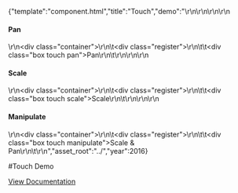 {"template":"component.html","title":"Touch","demo":"<style>\r\n\t.box { background: #00bcd4; color: #fff; text-align: center; }\r\n\r\n\t.container { background: #fff; border: 1px solid #455a64; height: 400px; margin: 20px 0; overflow: hidden; position: relative; width: 100%; }\r\n\r\n\t.register { height: 1px; left: 50%; position: absolute; top: 50%; width: 1px; }\r\n\t.box { height: 150px; line-height: 150px; left: -75px; position: absolute; top: -75px; width: 150px; }\r\n</style>\r\n\r\n<script>\r\n\t$(function() {\r\n\t\tvar $targets = $(\".touch\"),\r\n\t\t\t_minX = 0,\r\n\t\t\t_minY = 0;\r\n\r\n\t\t$targets.each(function() {\r\n\t\t\tvar $target = $(this),\r\n\t\t\t\tdata = {\r\n\t\t\t\t\t$container: $target.parents(\".container\"),\r\n\t\t\t\t\t$register:  $target.parents(\".register\")\r\n\t\t\t\t};\r\n\r\n\t\t\t$target.data(\"demo\", data);\r\n\t\t});\r\n\r\n\t\t// Pan\r\n\t\t$(\".pan\").touch({\r\n\t\t\tpan: true\r\n\t\t}).on(\"panstart\", function(e) {\r\n\t\t\tvar $target = $(this),\r\n\t\t\t\tdata = $target.data(\"demo\"),\r\n\t\t\t\toffset = data.$register.position();\r\n\r\n\t\t\tdata.origX = offset.left;\r\n\t\t\tdata.origY = offset.top;\r\n\r\n\t\t\tdata.diffWidth  = $target.outerWidth() / 2;\r\n\t\t\tdata.diffHeight = $target.outerHeight() / 2;\r\n\t\t})\r\n\t\t.on(\"panend\", function(e) {\r\n\t\t\t// ...\r\n\t\t});\r\n\r\n\t\t// Bubbling\r\n\r\n\t\t$(document).on(\"pan\", \".pan\", function(e) {\r\n\t\t\tvar $target = $(this),\r\n\t\t\t\tdata = $target.data(\"demo\"),\r\n\t\t\t\tx = data.origX + e.deltaX,\r\n\t\t\t\ty = data.origY + e.deltaY,\r\n\t\t\t\tminX = _minX + data.diffWidth,\r\n\t\t\t\tminY = _minY + data.diffHeight,\r\n\t\t\t\tmaxX = data.$container.outerWidth()  - minX - 2,\r\n\t\t\t\tmaxY = data.$container.outerHeight() - minY - 2;\r\n\r\n\t\t\tif (x < minX) {\r\n\t\t\t\tx = minX;\r\n\t\t\t}\r\n\t\t\tif (x > maxX) {\r\n\t\t\t\tx = maxX;\r\n\t\t\t}\r\n\t\t\tif (y < minY) {\r\n\t\t\t\ty = minY;\r\n\t\t\t}\r\n\t\t\tif (y > maxY) {\r\n\t\t\t\ty = maxY;\r\n\t\t\t}\r\n\r\n\t\t\tdata.$register.css({\r\n\t\t\t\tleft: x,\r\n\t\t\t\ttop:  y\r\n\t\t\t});\r\n\t\t});\r\n\r\n\t\t// Scale\r\n\t\t$(\".scale\").touch({\r\n\t\t\tscale: true\r\n\t\t}).on(\"scalestart\", function(e) {\r\n\t\t\tvar $target = $(this),\r\n\t\t\t\tdata = $target.data(\"demo\"),\r\n\t\t\t\toffset = $target.position();\r\n\r\n\t\t\tdata.origWidth  = $target.outerWidth();\r\n\t\t\tdata.origHeight = $target.outerHeight();\r\n\t\t})\r\n\t\t.on(\"scaleend\", function(e) {\r\n\t\t\t// ...\r\n\t\t})\r\n\t\t.on(\"scale\", function(e) {\r\n\t\t\tvar $target = $(this),\r\n\t\t\t\tdata = $target.data(\"demo\")\r\n\t\t\t\twidth  = data.origWidth  * e.scale,\r\n\t\t\t\theight = data.origHeight * e.scale,\r\n\t\t\t\tminWidth  = 150,\r\n\t\t\t\tminHeight = 150,\r\n\t\t\t\tmaxH = data.$container.outerHeight(),\r\n\t\t\t\tmaxW = data.$container.outerWidth(),\r\n\t\t\t\tmaxWidth  = (maxH > maxW) ? maxW : maxH,\r\n\t\t\t\tmaxHeight = (maxH > maxW) ? maxW : maxH;\r\n\r\n\t\t\tif (width < minWidth) {\r\n\t\t\t\twidth = minWidth;\r\n\t\t\t}\r\n\t\t\tif (width > maxWidth) {\r\n\t\t\t\twidth = maxWidth;\r\n\t\t\t}\r\n\r\n\t\t\tif (height < minHeight) {\r\n\t\t\t\theight = minHeight;\r\n\t\t\t}\r\n\t\t\tif (height > maxHeight) {\r\n\t\t\t\theight = maxHeight;\r\n\t\t\t}\r\n\r\n\t\t\t$target.css({\r\n\t\t\t\twidth:  width,\r\n\t\t\t\theight: height,\r\n\t\t\t\tlineHeight: height + \"px\",\r\n\t\t\t\tleft: -(width / 2),\r\n\t\t\t\ttop:  -(height / 2)\r\n\t\t\t});\r\n\t\t});\r\n\r\n\t\t// Manipulate\r\n\t\t$(\".manipulate\").touch({\r\n\t\t\tpan: true,\r\n\t\t\tscale: true\r\n\t\t}).on(\"scalestart\", function(e) {\r\n\t\t\tvar $target = $(this),\r\n\t\t\t\tdata = $target.data(\"demo\"),\r\n\t\t\t\toffset = data.$register.position();\r\n\r\n\t\t\tdata.origX = offset.left;\r\n\t\t\tdata.origY = offset.top;\r\n\r\n\t\t\tdata.origWidth  = $target.outerWidth();\r\n\t\t\tdata.origHeight = $target.outerHeight();\r\n\t\t})\r\n\t\t.on(\"scaleend\", function(e) {\r\n\t\t\t// ...\r\n\t\t})\r\n\t\t.on(\"scale\", function(e) {\r\n\t\t\tvar $target = $(this),\r\n\t\t\t\tdata = $target.data(\"demo\")\r\n\t\t\t\twidth  = data.origWidth  * e.scale,\r\n\t\t\t\theight = data.origHeight * e.scale,\r\n\t\t\t\t// pan\r\n\t\t\t\tx = data.origX + e.deltaX,\r\n\t\t\t\ty = data.origY + e.deltaY,\r\n\t\t\t\tminX = _minX,\r\n\t\t\t\tminY = _minY,\r\n\t\t\t\tmaxX = data.$container.outerWidth()  - minX,\r\n\t\t\t\tmaxY = data.$container.outerHeight() - minY,\r\n\t\t\t\t// scale\r\n\t\t\t\tminWidth  = 150,\r\n\t\t\t\tminHeight = 150,\r\n\t\t\t\tmaxWidth = 600,\r\n\t\t\t\tmaxHeight = 600;\r\n\r\n\t\t\tif (x < minX) {\r\n\t\t\t\tx = minX;\r\n\t\t\t}\r\n\t\t\tif (x > maxX) {\r\n\t\t\t\tx = maxX;\r\n\t\t\t}\r\n\t\t\tif (y < minY) {\r\n\t\t\t\ty = minY;\r\n\t\t\t}\r\n\t\t\tif (y > maxY) {\r\n\t\t\t\ty = maxY;\r\n\t\t\t}\r\n\r\n\t\t\tdata.$register.css({\r\n\t\t\t\tleft: x,\r\n\t\t\t\ttop:  y\r\n\t\t\t});\r\n\r\n\t\t\tif (width < minWidth) {\r\n\t\t\t\twidth = minWidth;\r\n\t\t\t}\r\n\t\t\tif (width > maxWidth) {\r\n\t\t\t\twidth = maxWidth;\r\n\t\t\t}\r\n\r\n\t\t\tif (height < minHeight) {\r\n\t\t\t\theight = minHeight;\r\n\t\t\t}\r\n\t\t\tif (height > maxHeight) {\r\n\t\t\t\theight = maxHeight;\r\n\t\t\t}\r\n\r\n\t\t\t$target.css({\r\n\t\t\t\twidth:  width,\r\n\t\t\t\theight: height,\r\n\t\t\t\tlineHeight: height + \"px\",\r\n\t\t\t\tleft: -(width / 2),\r\n\t\t\t\ttop:  -(height / 2)\r\n\t\t\t});\r\n\t\t});\r\n\t});\r\n</script>\r\n\r\n<h4>Pan</h4>\r\n<div class=\"container\">\r\n\t<div class=\"register\">\r\n\t\t<div class=\"box touch pan\">Pan</div>\r\n\t</div>\r\n</div>\r\n\r\n<h4>Scale</h4>\r\n<div class=\"container\">\r\n\t<div class=\"register\">\r\n\t\t<div class=\"box touch scale\">Scale</div>\r\n\t</div>\r\n</div>\r\n\r\n<h4>Manipulate</h4>\r\n<div class=\"container\">\r\n\t<div class=\"register\">\r\n\t\t<div class=\"box touch manipulate\">Scale &amp; Pan</div>\r\n\t</div>\r\n</div>","asset_root":"../","year":2016}

 #Touch Demo
<p class="back_link"><a href="https://formstone.it/components/touch">View Documentation</a></p>